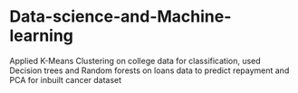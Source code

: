 # Data-science-and-Machine-learning
Applied K-Means Clustering on college data for classification, used Decision trees and Random forests on loans data to predict repayment and PCA for inbuilt cancer dataset
